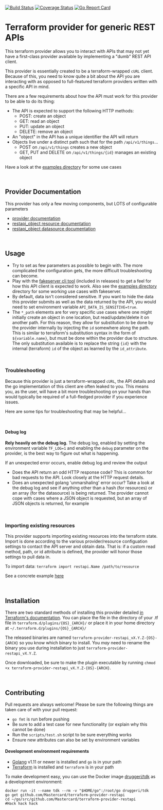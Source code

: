 [![Build Status](https://travis-ci.com/burbon/terraform-provider-restapi.svg?branch=master)](https://travis-ci.com/burbon/terraform-provider-restapi)
[![Coverage Status](https://coveralls.io/repos/github/burbon/terraform-provider-restapi/badge.svg?branch=master)](https://coveralls.io/github/burbon/terraform-provider-restapi?branch=master)
[![Go Report Card](https://goreportcard.com/badge/github.com/burbon/terraform-provider-restapi)](https://goreportcard.com/report/github.com/burbon/terraform-provider-restapi)
# Terraform provider for generic REST APIs

This terraform provider allows you to interact with APIs that may not yet have a first-class provider available by implementing a "dumb" REST API client.

This provider is essentially created to be a terraform-wrapped `cURL` client. Because of this, you need to know quite a bit about the API you are interacting with as opposed to full-featured terraform providers written with a specific API in mind.

There are a few requirements about how the API must work for this provider to be able to do its thing:
* The API is expected to support the following HTTP methods:
    * POST: create an object
    * GET: read an object
    * PUT: update an object
    * DELETE: remove an object
* An "object" in the API has a unique identifier the API will return
* Objects live under a distinct path such that for the path `/api/v1/things`...
    * POST on `/api/v1/things` creates a new object
    * GET, PUT and DELETE on `/api/v1/things/{id}` manages an existing object

Have a look at the [examples directory](examples) for some use cases

&nbsp;

## Provider Documentation
This provider has only a few moving components, but LOTS of configurable parameters
* [provider documentation](https://registry.terraform.io/providers/Mastercard/restapi/latest/docs)
* [restapi_object resource documentation](https://registry.terraform.io/providers/Mastercard/restapi/latest/docs/resources/object)
* [restapi_object datasource documentation](https://registry.terraform.io/providers/Mastercard/restapi/latest/docs/data-sources/object)

&nbsp;

## Usage
* Try to set as few parameters as possible to begin with. The more complicated the configuration gets, the more difficult troubleshooting can become.
* Play with the [fakeserver cli tool](fakeservercli/) (included in releases) to get a feel for how this API client is expected to work. Also see the [examples directory](examples) directory for some working use cases with fakeserver.
* By default, data isn't considered sensitive. If you want to hide the data this provider submits as well as the data returned by the API, you would need to set environment variable `API_DATA_IS_SENSITIVE=true`.
* The `*_path` elements are for very specific use cases where one might initially create an object in one location, but read/update/delete it on another path. For this reason, they allow for substitution to be done by the provider internally by injecting the `id` somewhere along the path. This is similar to terraform's substitution syntax in the form of `${variable.name}`, but must be done within the provider due to structure. The only substitution available is to replace the string `{id}` with the internal (terraform) `id` of the object as learned by the `id_attribute`.

&nbsp;

### Troubleshooting
Because this provider is just a terraform-wrapped `cURL`, the API details and the go implementation of this client are often leaked to you.
This means you, as the user, will have a bit more troubleshooting on your hands than would typically be required of a full-fledged provider if you experience issues.

Here are some tips for troubleshooting that may be helpful...

&nbsp;

#### Debug log
**Rely heavily on the debug log.** The debug log, enabled by setting the environment variable `TF_LOG=1` and enabling the `debug` parameter on the provider, is the best way to figure out what is happening.

If an unexpected error occurs, enable debug log and review the output
* Does the API return an odd HTTP response code? This is common for bad requests to the API. Look closely at the HTTP request details.
* Does an unexpected golang 'unmarshaling' error occur? Take a look at the debug log and see if anything other than a hash (for resources) or an array (for the datasource) is being returned. The provider cannot cope with cases where a JSON object is requested, but an array of JSON objects is returned, for example

&nbsp;

### Importing existing resources
This provider supports importing existing resources into the terraform state. Import is done according to the various provider/resource configuation settings to contact the API server and obtain data. That is: if a custom read method, path, or id attribute is defined, the provider will honor those settings to pull data in.

To import data:
`terraform import restapi.Name /path/to/resource`

See a concrete example [here](examples/dummy_users_with_fakeserver.tf)

&nbsp;

## Installation
There are two standard methods of installing this provider detailed [in Terraform's documentation](https://www.terraform.io/docs/configuration/providers.html#third-party-plugins). You can place the file in the directory of your .tf file in `terraform.d/plugins/{OS}_{ARCH}/` or place it in your home directory at `~/.terraform.d/plugins/{OS}_{ARCH}/`

The released binaries are named `terraform-provider-restapi_vX.Y.Z-{OS}-{ARCH}` so you know which binary to install. You *may* need to rename the binary you use during installation to just `terraform-provider-restapi_vX.Y.Z`.

Once downloaded, be sure to make the plugin executable by running `chmod +x terraform-provider-restapi_vX.Y.Z-{OS}-{ARCH}`.

&nbsp;

## Contributing
Pull requests are always welcome! Please be sure the following things are taken care of with your pull request:
* `go fmt` is run before pushing
* Be sure to add a test case for new functionality (or explain why this cannot be done)
* Run the `scripts/test.sh` script to be sure everything works
* Ensure new attributes can also be set by environment variables

#### Development environment requirements
* [Golang](https://golang.org/dl/) v1.11 or newer is installed and `go` is in your path
* [Terraform](https://www.terraform.io/downloads.html) is installed and `terraform` is in your path

To make development easy, you can use the Docker image [druggeri/tdk](https://hub.docker.com/r/druggeri/tdk) as a development environment:
```
docker run -it --name tdk --rm -v "$HOME/go":/root/go druggeri/tdk
go get github.com/Mastercard/terraform-provider-restapi
cd ~/go/src/github.com/Mastercard/terraform-provider-restapi
#Hack hack hack
```
